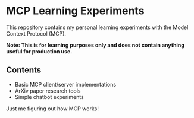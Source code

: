 # MCP Learning Experiments

This repository contains my personal learning experiments with the Model Context Protocol (MCP).

**Note: This is for learning purposes only and does not contain anything useful for production use.**

## Contents

- Basic MCP client/server implementations
- ArXiv paper research tools
- Simple chatbot experiments

Just me figuring out how MCP works!